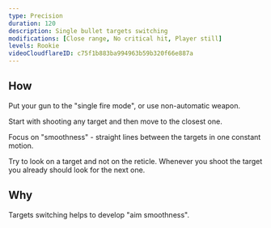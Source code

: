 ```yaml
---
type: Precision
duration: 120
description: Single bullet targets switching
modifications: [Close range, No critical hit, Player still]
levels: Rookie
videoCloudflareID: c75f1b883ba994963b59b320f66e887a
---
```


## How

Put your gun to the "single fire mode", or use non-automatic weapon.

Start with shooting any target and then move to the closest one.

Focus on "smoothness" - straight lines between the targets in one constant motion.

Try to look on a target and not on the reticle. Whenever you shoot the target you already should look for the next one.

## Why

Targets switching helps to develop "aim smoothness".
